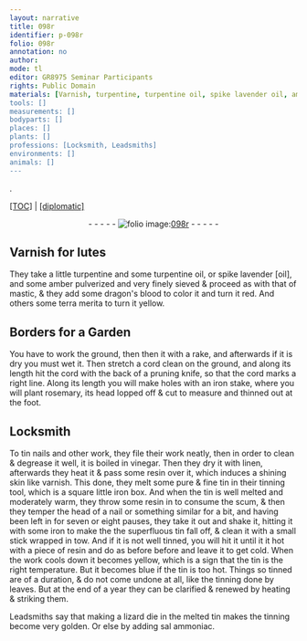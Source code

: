 ```yaml
---
layout: narrative
title: 098r
identifier: p-098r
folio: 098r
annotation: no
author:
mode: tl
editor: GR8975 Seminar Participants
rights: Public Domain
materials: [Varnish, turpentine, turpentine oil, spike lavender oil, amber, mastic, dragon's blood, terra merita, wet, iron, tin, vinegar, linen, resin, square little iron box., tow, melted tin, sal ammoniac]
tools: []
measurements: []
bodyparts: []
places: []
plants: []
professions: [Locksmith, Leadsmiths]
environments: []
animals: []
---
```


.<p><a href="{{ site.baseurl }}/translation/" target="_blank">[TOC]</a> | <a href="{{ site.baseurl }}/texts/p-098r_tc/">[diplomatic]</a></p><div class="folio" align="center">- - - - - <a href="http://gallica.bnf.fr/ark:/12148/btv1b10500001g/f201.image" target="_blank"><img src="https://cu-mkp.github.io/2017-workshop-edition/assets/photo-icon.png" alt="folio image: " style="display:inline-block; margin-bottom:-3px;"/>098r</a> - - - - - </div>  
  

## <span class="m">Varnish</span> for lutes

 
They take a little <span class="m">turpentine</span> and some <span class="m">turpentine oil</span>, or <span class="m">spike lavender [oil]</span>, and some <span class="m">amber</span> pulverized and very finely sieved & proceed as with that of <span class="m">mastic</span>, & they add some <span class="m">dragon's blood</span> to color it and turn it red. And others some <span class="m">terra merita</span> to turn it yellow.
 
 
  

## Borders for a Garden

 
You have to work the ground, then then it with a rake, and afterwards if it is dry you must <span class="m">wet</span> it. Then stretch a cord clean on the ground, and along its length hit the cord with the back of a pruning knife, so that the cord marks a right line. Along its length you will make holes with an <span class="m">iron</span> stake, where you will plant rosemary, its head lopped off & cut to measure and thinned out at the foot.
 
 
  

## <span class="pro">Locksmith</span>

 
To <span class="m">tin</span> nails and other work, they file their work neatly, then in order to clean & degrease it well, it is boiled in <span class="m">vinegar</span>. Then they dry it with <span class="m">linen</span>, afterwards they heat it & pass some <span class="m">resin</span> over it, which induces a shining skin like varnish. This done, they melt some pure & fine <span class="m">tin</span> in their <span class="m">tin</span>ning tool, which is a <span class="m">square little iron box.</span> And when the <span class="m">tin</span> is well melted and moderately warm, they throw some <span class="m">resin</span> in to consume the scum, & then they temper the head of a nail or something similar for a bit, and having been left in for seven or eight pauses, they take it out and shake it, hitting it with some <span class="m">iron</span> to make the the superfluous <span class="m">tin</span> fall off, & clean it with a small stick wrapped in <span class="m">tow</span>. And if it is not well <span class="m">tin</span>ned, you will hit it until it it hot with a piece of <span class="m">resin</span> and do as before before and leave it to get cold. When the work cools down it becomes yellow, which is a sign that the <span class="m">tin</span> is the right temperature. But it becomes blue if the <span class="m">tin</span> is too hot. Things so <span class="m">tin</span>ned are of a duration, & do not come undone at all, like the tinning done by leaves. But at the end of a year they can be clarified & renewed by heating & striking them.
 
<span class="pro">Leadsmiths</span> say that making a lizard die in the <span class="m">melted tin</span> makes the <span class="m">tin</span>ning become very golden. Or else by adding <span class="m">sal ammoniac</span>.
 
